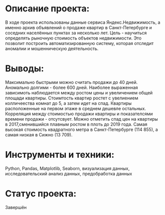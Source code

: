 # Описание проекта: 
В ходе проекта использованы данные сервиса Яндекс.Недвижимость, а именно архив объявлений о продаже квартир в Санкт-Петербурге и соседних населённых пунктах за несколько лет. Цель - научиться определять рыночную стоимость объектов недвижимости. Это позволит построить автоматизированную систему, которая отследит аномалии и мошенническую деятельность.

# Выводы:
Максимально быстрыми можно считать продажи до 40 дней. Аномально долгими - более 600 дней.
Наиболее выраженная зависимоть наблюдается между ростом цены и увеличением общей площади квартиры.
Стоимтость квартир ростет с увелиением колличеества комнат до 5, а затем идет на спад.
Квартиры расположенные на первом этаже в среднем дешевле остальных.
Корреляция между стоимостью продажи квартиры и показателсями времени продажи - отсутсвует. 
Можно отметить спад цен на квартиры в 2017,сменившийся плавным ростом в плоть до 2019 года. 
Самая высокая стоимость квадратного метра в Санкт-Петербурге (114 855), а самая низкая в Сижно (13 709).

# Инструменты и техники: 
Python, Pandas, Matplotlib, Seaborn, визуализация данных, исследовательский анализ данных, предобработка данных

# Статус проекта: 
Завершён
